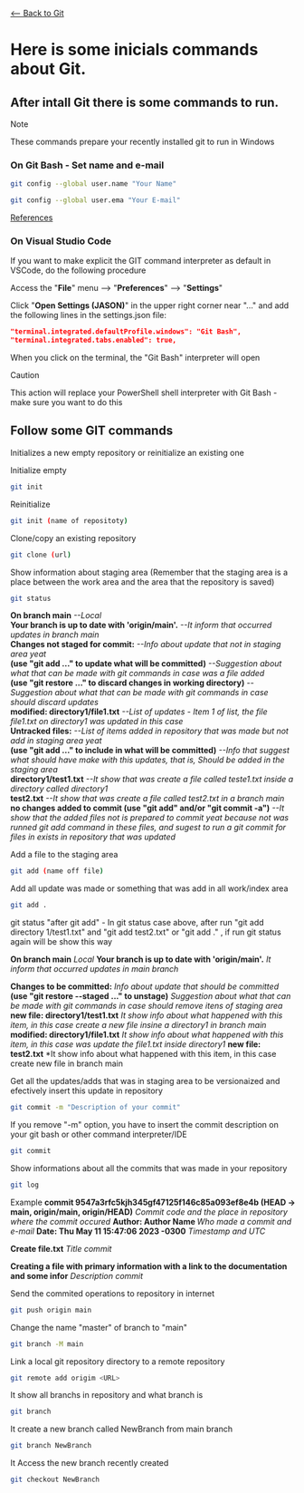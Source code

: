 [<-- Back to Git](https://github.com/mtemporim/Git-And-Github/tree/main/Git)


# Here is some inicials commands about Git.

## After intall Git there is some commands to run.  

>[!NOTE]
>
>These commands prepare your recently installed git to run in Windows


### On Git Bash - Set name and e-mail 

```bash
git config --global user.name "Your Name"
```
```bash
git config --global user.ema "Your E-mail"
```
[References](https://docs.github.com/en/get-started/getting-started-with-git/setting-your-username-in-git)


### On Visual Studio Code

If you want to make explicit the GIT command interpreter as default in VSCode, do the following procedure

Access the "**File**" menu 
--> "**Preferences**" 
--> "**Settings**"

Click "**Open Settings (JASON)**" in the upper right corner near "..." and add the following lines in the settings.json file:

```json
"terminal.integrated.defaultProfile.windows": "Git Bash",
"terminal.integrated.tabs.enabled": true,
```

When you click on the terminal, the "Git Bash" interpreter will open

>[!CAUTION]
>
>This action will replace your PowerShell shell interpreter with Git Bash - make sure you want to do this


## Follow some GIT commands 

Initializes a new empty repository or reinitialize an existing one

Initialize empty
```bash
git init 
```
Reinitialize
```bash
git init (name of repositoty) 
```

Clone/copy an existing repository
```bash
git clone (url)
```

Show information about staging area (Remember that the staging area is a place between the work area and the area that the repository is saved)
```bash
git status 
```
**On branch main**     *--Local*  
**Your branch is up to date with 'origin/main'.**     *--It inform that occurred updates in branch main*  
**Changes not staged for commit:**     *--Info about update that not in staging area yeat*  
**(use "git add <file>..." to update what will be committed)**     *--Suggestion about what that can be made with git commands in case was a file added*  
**(use "git restore <file>..." to discard changes in working directory)**     *--Suggestion about what that can be made with git commands in case should discard updates*  
**modified:   directory1/file1.txt**     *--List of updates - Item 1 of list, the file file1.txt on directory1 was updated in this case*  
**Untracked files:**     *--List of items added in repository that was made but not add in staging area yeat*  
**(use "git add <file>..." to include in what will be committed)**     *--Info that suggest what should have make with this updates, that is, Should be added in the staging area*  
**directory1/test1.txt**     *--It show that was create a file called teste1.txt inside a directory called directory1*  
**test2.txt**     *--It show that was create a file called test2.txt in a branch main*  
**no changes added to commit (use "git add" and/or "git commit -a")**     *--It show that the added files not is prepared to commit yeat because not was runned git add command in these files, and sugest to run a git commit for files in exists in repository that was updated*  

Add a file to the staging area
```bash
git add (name off file)
```
Add all update was made or something that was add in all work/index area 
```bash
git add .
```

git status "after git add" - In git status case above, after run "git add directory 1/test1.txt" and "git add test2.txt" or "git add ." , if run git status again will be show this way

**On branch main**
*Local* 
**Your branch is up to date with 'origin/main'.**
*It inform that occurred updates in main branch* 

**Changes to be committed:**
*Info about update that should be committed*
  **(use "git restore --staged <file>..." to unstage)**
  *Suggestion about what that can be made with git commands in case should remove itens of staging area*
        **new file:   directory1/test1.txt**
        *It show info about what happened with this item, in this case create a new file insine a directory1 in branch main*
        **modified:   directory1/file1.txt**
        *It show info about what happened with this item, in this case was update the file1.txt inside directory1*
        **new file:   test2.txt**
        *It show info about what happened with this item, in this case create new file in branch main


Get all the updates/adds that was in staging area to be versionaized and efectively insert this update in repository
```bash
git commit -m "Description of your commit"
```
If you remove "-m" option, you have to insert the commit description on your git bash or other command interpreter/IDE 
```bash
git commit
```

Show informations about all the commits that was made in your repository 
```bash
git log
```
Example
**commit 9547a3rfc5kjh345gf47125f146c85a093ef8e4b (HEAD -> main, origin/main, origin/HEAD)**
*Commit code and the place in repository where the commit occured*
**Author: Author Name  <e-mail Author>**
*Who made a commit and e-mail*
**Date:   Thu May 11 15:47:06 2023 -0300**
*Timestamp and UTC*

   **Create file.txt**
   *Title commit*

   **Creating a file with primary information with a link to the documentation and some infor** 
   *Description commit* 

Send the commited operations to repository in internet 
```bash
git push origin main
```
Change the name "master" of branch to "main" 
```bash
git branch -M main
```
Link a local git repository directory to a remote repository
```bash
git remote add origim <URL>
```
It show all branchs in repository and what branch is 
```bash
git branch
```
It create a new branch called NewBranch from main branch 
```bash
git branch NewBranch
```

It Access the new branch recently created 
```bash
git checkout NewBranch
```
